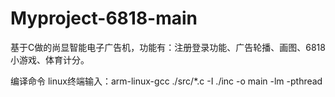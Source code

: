 # Myproject-6818-main
基于C做的尚显智能电子广告机，功能有：注册登录功能、广告轮播、画图、6818小游戏、体育计分。



编译命令
linux终端输入：arm-linux-gcc ./src/*.c -I ./inc -o main -lm -pthread
